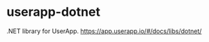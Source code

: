 userapp-dotnet
==============

.NET library for UserApp. https://app.userapp.io/#/docs/libs/dotnet/
